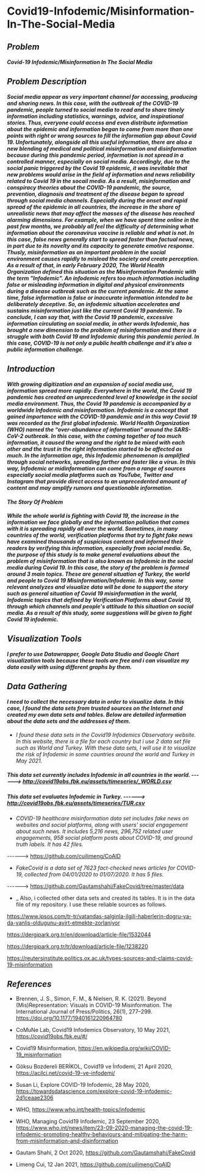 # Covid19-Infodemic/Misinformation-In-The-Social-Media
 
 
 
 ## _Problem_
 

#### _Covid-19 Infodemic/Misinformation In The Social Media_

 
 ## _Problem Description_
 
#### _Social media appear as very important channel for accessing, producing and sharing news. In this case, with the outbreak of the COVID-19 pandemic, people turned to social media to read and to share timely information including statistics, warnings, advice, and inspirational stories. Thus, everyone could access and even distribute information about the epidemic and information began to come from more than one points with right or wrong sources to fill the information gap about Covid 19. Unfortunately, alongside all this useful information, there are also a new blending of medical and political misinformation and disinformation because during this pandemic period, information is not spread in a controlled manner, especially on social media. Accordingly, due to the social panic triggered by the Covid 19 epidemic, it was inevitable that new problems would arise in the field of information and news reliability related to Covid 19 in the socail media. As a result, misinformation and conspiracy theories about the COVID-19 pandemic, the source, prevention, diagnosis and treatment of the disease began to spread through social media channels. Especially during the onset and rapid spread of the epidemic in all countries, the increase in the share of unrealistic news that may affect the masses of the disease has reached alarming dimensions. For example, when we have spent time online in the past few months, we probably all feel the difficulty of determining what information about the coronavirus vaccine is reliable and what is not. In this case, false news generally start to spread faster than factual news, in part due to its novelty and its capacity to generate emotive response. Thusly, misinformation as an important problem in the social environment causes rapidly to mislead the society and create perception. As a result of that, in early February 2020, The World Health Organization defined this situation as the Misinformation Pandemic with the term "Infodemic". An infodemic refers too much information including false or misleading information in digital and physical environments during a disease outbreak such as the current pandemic. At the same time, false information is false or inaccurate information intended to be deliberately deceptive. So, an infodemic situation accelerates and sustains misinformation just like the current Covid 19 pandemic. To conclude, I can say that, with the Covid 19 pandemic, excessive information circulating on social media, in other words Infodemic, has brought a new dimension to the problem of misinformation and there is a struggle with both Covid 19 and Infodemic during this pandemic period. In this case, COVID-19 is not only a public health challenge and it’s also a public information challenge._
 

 ## _Introduction_
 
#### _With growing digitization and an expansion of social media use, information spread more rapidly. Everywhere in the world, the Covid 19 pandemic has created an unprecedented level of knowledge in the social media environment. Thus, the Covid 19 pandemic is accompanied by a worldwide Infodemic and misinformation. Infodemic is a concept that gained importance with the COVID-19 pandemic and in this way Covid 19 was recorded as the first global infodemic. World Health Organization (WHO) named the “over-abundance of information” around the SARS-CoV-2 outbreak. In this case, with the coming together of too much information, it caused the wrong and the right to be mixed with each other and the trust in the right information started to be affected as much. In the information age, this Infodemic phenomenon is amplified through social networks, spreading farther and faster like a virus. In this way, Infodemic or midinformation can come from a range of sources especially social media platforms such as YouTube, Twitter and Instagram that provide direct access to an unprecedented amount of content and may amplify rumors and questionable information._

 #### _The Story Of Problem_
 
#### _While the whole world is fighting with Covid 19, the increase in the information we face globally and the information pollution that comes with it is spreading rapidly all over the world. Sometimes, in many countries of the world, verification platforms that try to fight fake news have examined thousands of suspicious content and informed their readers by verifying this information, especially from social media. So, the purpose of this study is to make general evaluations about the problem of misinformation that is also known as Infodemic in the social media during Covid 19. In this case, the story of the problem is formed around 3 main topics. These are general situation of Turkey, the world and people to Covid 19 Misinformation/Infodemic. In this way, some relevant analyzes and visualize data will be done to support the story such as general situation of Covid 19 misinformation in the world, Infodemic topics that defined by Verification Platforms about Covid 19, through which channels and people's attitude to this situation on social media. As a result of this study, some suggestions will be given to fight Covid 19 infodemic._



 ## _Visualization Tools_
 
 #### _I prefer to use Datawrapper, Google Data Studio and Google Chart visualization tools because these tools are free and i can visualize my data easily with using different graphs by them._
 
 
  ## _Data Gathering_
 
 
  
 #### _I need to collect the necessary data in order to visualize data. In this case, I found the data sets from trusted sources on the Internet and created my own data sets and tables. Below are detailed information about the data sets and the addresses of them._
 
 
 * _I found these data sets in the Covid19 Infodemics Observatory website. In this website, there is a file for each country but i use 2 data set file such as World and Turkey. With these data sets, I will use it to visualize the risk of Infodemic in some countries around the world and Turkey in May 2021._
 
 ##### _This data set currently includes Infodemic in all countries in the world._      ------> http://covid19obs.fbk.eu/assets/timeseries/_WORLD.csv
 
 ##### _This data set evaluates Infodemic in Turkey._            ------> http://covid19obs.fbk.eu/assets/timeseries/TUR.csv
 
 
 
 * _COVID-19 healthcare misinformation data set includes fake news on websites and social platforms, along with users' social engagement about such news. It includes 5,216 news, 296,752 related user engagements, 958 social platform posts about COVID-19, and ground truth labels. It has 42 files._
 
 ------> https://github.com/cuilimeng/CoAID
 
 
 * _FakeCovid is a data set of 7623 fact-checked news articles for COVID-19, collected from 04/01/2020 to 01/07/2020. It has 5 files._
 
 ------> https://github.com/Gautamshahi/FakeCovid/tree/master/data
 
 * _ Also, i collected other data sets and created its tables. It is in the data file of my repository. I use these reliable sources as follows.

https://www.ipsos.com/tr-tr/vatandas-salginla-ilgili-haberlerin-dogru-ya-da-yanlis-oldugunu-ayirt-etmekte-zorlaniyor

https://dergipark.org.tr/en/download/article-file/1532044

https://dergipark.org.tr/tr/download/article-file/1238220

https://reutersinstitute.politics.ox.ac.uk/types-sources-and-claims-covid-19-misinformation

 
 
 
 
 
 
 
 
 
 
 
 
 
 
 
 
 
 
 
 
 ## _References_
* Brennen, J. S., Simon, F. M., & Nielsen, R. K. (2021). Beyond (Mis)Representation: Visuals in COVID-19 Misinformation. The International Journal of Press/Politics, 26(1), 277–299. https://doi.org/10.1177/1940161220964780


* CoMuNe Lab, Covid19 Infodemics Observatory, 10 May 2021, https://covid19obs.fbk.eu/#/

* Covid19 Misinformation, https://en.wikipedia.org/wiki/COVID-19_misinformation

* Göksu Bozdereli BERİKOL, Covid19 ve İnfodemi, 21 April 2020, https://acilci.net/covid-19-ve-infodemi/

* Susan Li, Explore COVID-19 Infodemic, 28 May 2020, https://towardsdatascience.com/explore-covid-19-infodemic-2d1ceaae2306

* WHO, https://www.who.int/health-topics/infodemic

* WHO, Managing Covid19 Infodemic, 23 September 2020, https://www.who.int/news/item/23-09-2020-managing-the-covid-19-infodemic-promoting-healthy-behaviours-and-mitigating-the-harm-from-misinformation-and-disinformation

* Gautam Shahi, 2 Oct 2020, https://github.com/Gautamshahi/FakeCovid

* Limeng Cui, 12 Jan 2021, https://github.com/cuilimeng/CoAID

 
 
 
 
 
 
 
 
 
 
 
 
 
 
 
 
 
 
 
 
 
 
 
 
 
 
 
 
 

